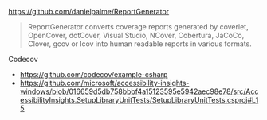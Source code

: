 https://github.com/danielpalme/ReportGenerator

> ReportGenerator converts coverage reports generated by coverlet,  OpenCover, dotCover, Visual Studio, NCover, Cobertura, JaCoCo, Clover,  gcov or lcov into human readable reports in various formats.

Codecov

- https://github.com/codecov/example-csharp
- https://github.com/microsoft/accessibility-insights-windows/blob/016659d5db758bbbf4a15123595e5942aec98e78/src/AccessibilityInsights.SetupLibraryUnitTests/SetupLibraryUnitTests.csproj#L15
